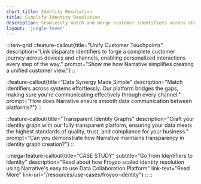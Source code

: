 ```yaml
---
short_title: Identity Resolution
title: Simplify Identity Resolution
description: Seamlessly match and merge customer identifiers across channels to unify profiles, ensuring consistent, personalized experiences wherever they engage.
layout: 'jungle-fever'
---
```


::item-grid
::feature-callout{title="Unify Customer Touchpoints" description="Link disparate identifiers to forge a complete customer journey across devices and channels, enabling personalized interactions every step of the way." prompt="Show me how Narrative simplifies creating a unified customer view."}
::

::feature-callout{title="Data Synergy Made Simple" description="Match identifiers across systems effortlessly. Our platform bridges the gaps, making sure you're communicating effectively through every channel." prompt="How does Narrative ensure smooth data communication between platforms?"}
::

::feature-callout{title="Transparent Identity Graphs" description="Craft your identity graph with our fully transparent platform, ensuring your data meets the highest standards of quality, trust, and compliance for your business." prompt="Can you demonstrate how Narrative maintains transparency in identity graph creation?"}
::

::mega-feature-callout{title="CASE STUDY" subtitle="Go from Identifiers to Identity" description="Read about how Froyoo scaled identity resolution using Narrative's easy to use Data Collaboration Platform" link-text="Read More" link-url="/resources/use-cases/froyoo-identity"}
::
::

